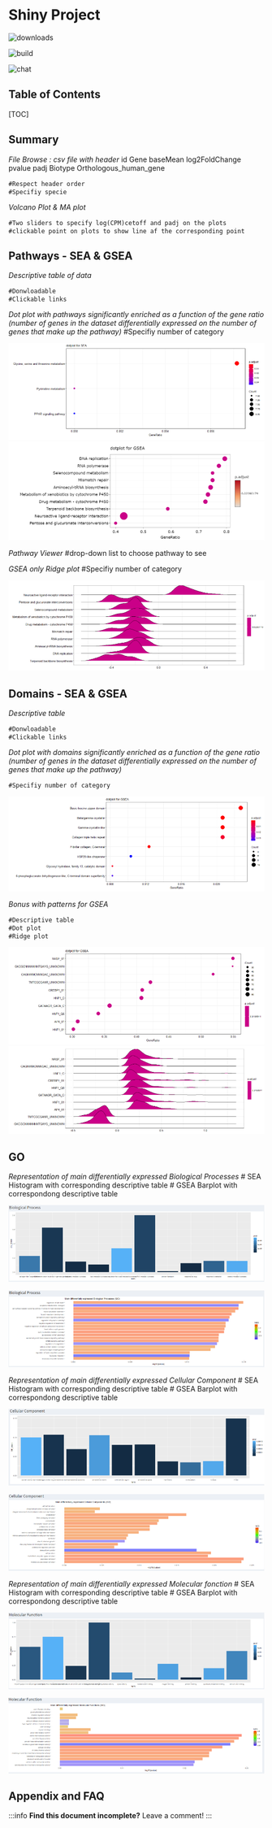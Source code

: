 Shiny Project
===
![downloads](https://img.shields.io/github/downloads/atom/atom/total.svg)

![build](https://img.shields.io/appveyor/build/:user/:repo.svg)

![chat](https://img.shields.io/discord/:serverId.svg)

## Table of Contents

[TOC]

Summary
---


*File Browse : csv file with header*
id Gene	baseMean log2FoldChange pvalue padj Biotype Orthologous_human_gene


	#Respect header order
	#Specifiy specie


*Volcano Plot & MA plot*


	#Two sliders to specify log(CPM)cetoff and padj on the plots
	#clickable point on plots to show line af the corresponding point


Pathways - SEA & GSEA
---

*Descriptive table of data*

	#Donwloadable 
	#Clickable links



*Dot plot with pathways significantly enriched as a function of the gene ratio (number of genes in the dataset differentially expressed on the number of genes that make up the pathway)*
	#Specifiy number of category

![](./Dot_Plot_SEA_Pathway.png)
![](./Dot_Plot_GSEA_Pathway.png)


*Pathway Viewer*
	#drop-down list to choose pathway to see


*GSEA only Ridge plot*
	#Specifiy number of category


![](./Ridge_Plot_GSEA_Pathway.png)



Domains - SEA & GSEA
---

*Descriptive table*

	#Donwloadable 
	#Clickable links

*Dot plot with domains significantly enriched as a function of the gene ratio (number of genes in the dataset differentially expressed on the number of genes that make up the pathway)*

	#Specifiy number of category


![](./Dot_Plot_SEA_Domain.png)


*Bonus with patterns for GSEA*

	#Descriptive table
	#Dot plot
	#Ridge plot

![](./Dot_Plot_GSEA_Motif.png)
![](./Ridge_Plot_GSEA_Motif.png)

GO 
---

*Representation of main differentially expressed Biological Processes*
	# SEA Histogram with corresponding descriptive table 
	# GSEA Barplot with correspondong descriptive table 

![](./Hist_Biological_Process_SEA.png)

![](./Barplot_Biological_Process_GSEA.png)



*Representation of main differentially expressed Cellular Component*
	# SEA Histogram with corresponding descriptive table 
	# GSEA Barplot with correspondong descriptive table

![](./Hist_Cellular_Components_SEA.png)

![](./Barplot_Cellular_Components_GSEA.png)



*Representation of main differentially expressed Molecular fonction*
	# SEA Histogram with corresponding descriptive table 
	# GSEA Barplot with correspondong descriptive table

![](./Hist_Molecular_Function_SEA.png)

![](./Barplot_Molecular_Function_GSEA.png)

## Appendix and FAQ

:::info
**Find this document incomplete?** Leave a comment!
:::

